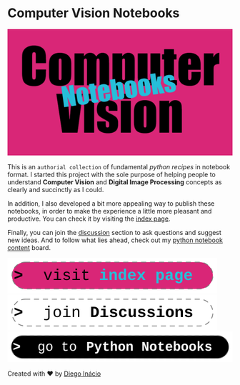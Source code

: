 # Computer Vision Notebooks

[![Computer Vision Notebooks](social-preview.png)](https://diegoinacio.github.io/computer-vision-notebooks/)

This is an `authorial collection` of fundamental _python recipes_ in notebook format. I started this project with the sole purpose of helping people to understand **Computer Vision** and **Digital Image Processing** concepts as clearly and succinctly as I could.

In addition, I also developed a bit more appealing way to publish these notebooks, in order to make the experience a little more pleasant and productive. You can check it by visiting the [index page](https://diegoinacio.github.io/computer-vision-notebooks/).

Finally, you can join the [discussion](https://github.com/diegoinacio/computer-vision-notebooks/discussions) section to ask questions and suggest new ideas. And to follow what lies ahead, check out my [python notebook content](https://github.com/users/diegoinacio/projects/6) board.

[![visit index page](docs/assets/icons/visit_index_page.svg)](https://diegoinacio.github.io/computer-vision-notebooks/)
[![join discussion](docs/assets/icons/join_discussion.svg)](https://github.com/diegoinacio/computer-vision-notebooks/discussions)
[![go python notebooks](docs/assets/icons/go_python_notebooks.svg)](https://diegoinacio.github.io/python-notebooks/)

Created with ❤️ by [Diego Inácio](https://diegoinacio.github.io/)
